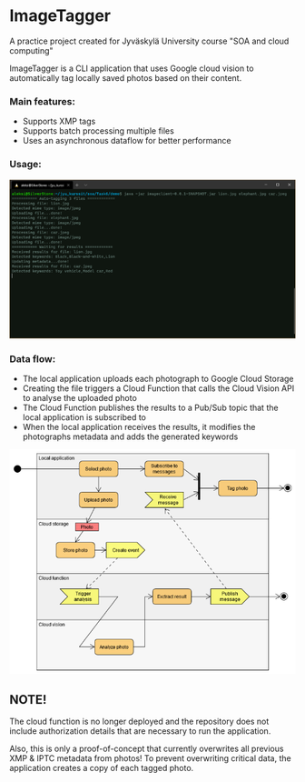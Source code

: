 # ImageTagger

A practice project created for Jyväskylä University course "SOA and cloud computing"

ImageTagger is a CLI application that uses Google cloud vision to automatically tag locally saved photos based on their content.

### Main features:

- Supports XMP tags
- Supports batch processing multiple files
- Uses an asynchronous dataflow for better performance

### Usage:

![screenshot](images/screenshot.png)


### Data flow:

- The local application uploads each photograph to Google Cloud Storage
- Creating the file triggers a Cloud Function that calls the Cloud Vision API to analyse the uploaded photo
- The Cloud Function publishes the results to a Pub/Sub topic that the local application is subscribed to
- When the local application receives the results, it modifies the photographs metadata and adds the generated keywords

![activity_diagram](images/Diagram_2020-10-18_22-16-46.png)

## NOTE!

The cloud function is no longer deployed and the repository does not include authorization details that are necessary to run the application.

Also, this is only a proof-of-concept that currently overwrites all previous XMP & IPTC metadata from photos! To prevent overwriting critical data, the application creates a copy of each tagged photo.

